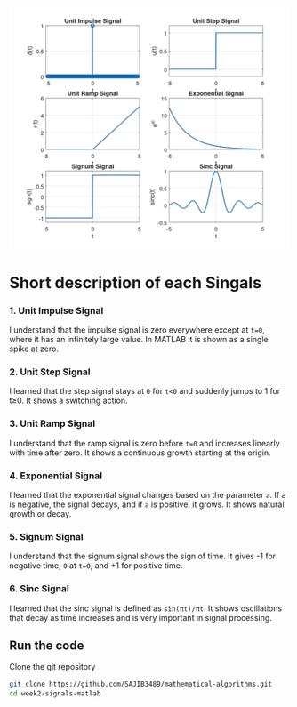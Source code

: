 ![image](/week2-signals-matlab%20/different-types-signals-plot.jpg)

# Short description of each Singals

### 1. Unit Impulse Signal
I understand that the impulse signal is zero everywhere except at ``t=0``, where it has an infinitely large value. In MATLAB it is shown as a single spike at zero.

### 2. Unit Step Signal
I learned that the step signal stays at ``0`` for ``t<0`` and suddenly jumps to 1 for t≥0. It shows a switching action.

### 3. Unit Ramp Signal
I understand that the ramp signal is zero before ``t=0`` and increases linearly with time after zero. It shows a continuous growth starting at the origin.

### 4. Exponential Signal
I learned that the exponential signal changes based on the parameter ``a``. If a is negative, the signal decays, and if ``a`` is positive, it grows. It shows natural growth or decay.

### 5. Signum Signal
I understand that the signum signal shows the sign of time. It gives -1 for negative time, ``0`` at ``t=0``, and +1 for positive time.

### 6. Sinc Signal
I learned that the sinc signal is defined as 
``sin⁡(πt)/πt``. It shows oscillations that decay as time increases and is very important in signal processing.


## Run the code

Clone the git repository

```bash
git clone https://github.com/SAJIB3489/mathematical-algorithms.git
cd week2-signals-matlab 
```
